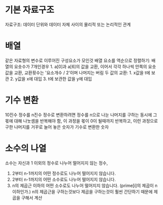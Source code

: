 # 기본 자료구조
자료구조: 데이터 단위와 데이터 자체 사이의 물리적 또는 논리적인 관계

# 배열
같은 자료형의 변수로 이루어진 구성요소가 모인것
배열 요소를 역순으로 정렬하기: 배열의 요솟수가 7개인경우
    1. a[0]과 a[6]의 값을 교환, 이어서 각각 하나씩 안쪽의 요솟값을 교환, 교환횟수는 '요소개수 / 2'이며 나머지는 버림
두 값의 교환:
    1. x값을 t에 보관
    2. y값을 x에 대입
    3. t에 보관한 값을 y에 대입

# 기수 변환
10진수 정수를 n진수 정수로 변환하려면 정수를 n으로 나눈 나머지를 구하는 동시에 그 몫에 대해 나눗셈을 반복해야 함, 이 과정을 몫이 0이 될때까지 반복하고, 이런 과정으로 구한 나머지를 거꾸로 늘어 놓은 숫자가 기수로 변환한 숫자

# 소수의 나열
소수는 자신과 1 이외의 정수로 나누어 떨어지지 않는 정수, 
1. 2부터 n-1까지의 어떤 정수로도 나누어 떨어지지 않습니다.
2. 2부터 n-1까지의 어떤 소수로도 나누어 떨어지지 않습니다.
3. n의 제곱근 이하의 어떤 소수로도 나누어 떨어지지 않습니다. (prime[i]의 제곱이 n이하인가.) n의 제곱근을 구하는것보다 제곱을 구하는것이 훨씬 간단하기 때문에 제곱을 구해서 계산